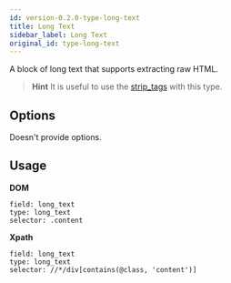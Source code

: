 ```yaml
---
id: version-0.2.0-type-long-text
title: Long Text
sidebar_label: Long Text
original_id: type-long-text
---
```


A block of long text that supports extracting raw HTML.

> **Hint**
> It is useful to use the [strip_tags](/docs/processor-strip-tags) with this type.

## Options

Doesn't provide options.

## Usage

**DOM**
```
field: long_text
type: long_text
selector: .content
```

**Xpath**
```
field: long_text
type: long_text
selector: //*/div[contains(@class, 'content')]
```
